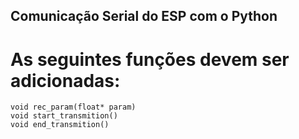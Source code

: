 ## Comunicação Serial do ESP com o Python

# As seguintes funções devem ser adicionadas:
	void rec_param(float* param)
	void start_transmition()
	void end_transmition()
